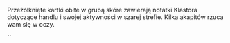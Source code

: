 Przeżółknięte kartki obite w grubą skóre zawierają notatki Klastora dotyczące handlu i swojej aktywności w szarej strefie. Kilka akapitów rzuca wam się w oczy. 

``
